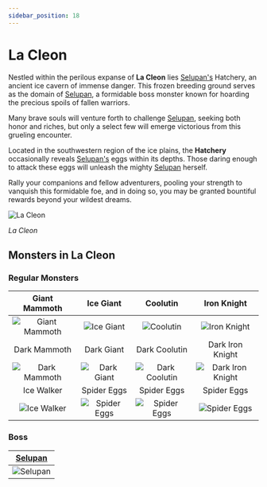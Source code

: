 ```yaml
---
sidebar_position: 18
---
```


# La Cleon

Nestled within the perilous expanse of **La Cleon** lies [Selupan's](/special-monsters/bosses/selupan) Hatchery, an ancient ice cavern of immense danger. This frozen breeding ground serves as the domain of [Selupan](/special-monsters/bosses/selupan), a formidable boss monster known for hoarding the precious spoils of fallen warriors.

Many brave souls will venture forth to challenge [Selupan](/special-monsters/bosses/selupan), seeking both honor and riches, but only a select few will emerge victorious from this grueling encounter.

Located in the southwestern region of the ice plains, the **Hatchery** occasionally reveals [Selupan's](/special-monsters/bosses/selupan) eggs within its depths. Those daring enough to attack these eggs will unleash the mighty [Selupan](/special-monsters/bosses/selupan) herself.

Rally your companions and fellow adventurers, pooling your strength to vanquish this formidable foe, and in doing so, you may be granted bountiful rewards beyond your wildest dreams.

![La Cleon](/img/maps/la-cleon.webp)

_La Cleon_

## Monsters in La Cleon

### Regular Monsters

|                       Giant Mammoth                        |                        Ice Giant                         |                          Coolutin                          |                           Iron Knight                            |
| :--------------------------------------------------------: | :------------------------------------------------------: | :--------------------------------------------------------: | :--------------------------------------------------------------: |
| ![Giant Mammoth](/img/monsters/la-cleon/giant-mammoth.jpg) |    ![Ice Giant](/img/monsters/la-cleon/ice-giant.jpg)    |      ![Coolutin](/img/monsters/la-cleon/coolutin.jpg)      |      ![Iron Knight](/img/monsters/la-cleon/iron-knight.jpg)      |
|                        Dark Mammoth                        |                        Dark Giant                        |                       Dark Coolutin                        |                         Dark Iron Knight                         |
|  ![Dark Mammoth](/img/monsters/la-cleon/dark-mammoth.jpg)  |  ![Dark Giant](/img/monsters/la-cleon/dark-mammoth.jpg)  | ![Dark Coolutin](/img/monsters/la-cleon/dark-coolutin.jpg) | ![Dark Iron Knight](/img/monsters/la-cleon/dark-iron-knight.jpg) |
|                         Ice Walker                         |                       Spider Eggs                        |                        Spider Eggs                         |                           Spider Eggs                            |
|    ![Ice Walker](/img/monsters/la-cleon/ice-walker.jpg)    | ![Spider Eggs](/img/monsters/la-cleon/spider-eggs-1.jpg) |  ![Spider Eggs](/img/monsters/la-cleon/spider-eggs-2.jpg)  |     ![Spider Eggs](/img/monsters/la-cleon/spider-eggs-3.jpg)     |

### Boss

|  [Selupan](/special-monsters/bosses/selupan)   |
| :--------------------------------------------: |
| ![Selupan](/img/monsters/la-cleon/selupan.jpg) |
